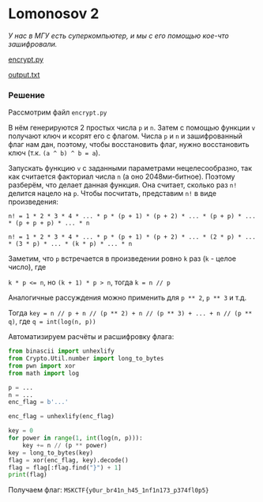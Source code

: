 # Lomonosov 2
_У нас в МГУ есть суперкомпьютер, и мы с его помощью кое-что зашифровали._

[encrypt.py](encrypt.py)

[output.txt](output.txt)

### Решение
Рассмотрим файл `encrypt.py`

В нём генерируются 2 простых числа `p` и `n`. Затем с помощью функции `v` получают ключ и ксорят его с флагом.
Числа `p` и `n` и зашифрованный флаг нам дан, поэтому, чтобы восстановить флаг, нужно восстановить ключ (т.к. `(a ^ b) ^ b = a`).

Запускать функцию `v` с заданными параметрами нецелесообразно, так как считается факториал числа `n` (а оно 2048ми-битное). Поэтому разберём, что делает данная функция. Она считает, сколько раз `n!` делится нацело на `p`. Чтобы посчитать, представим `n!` в виде произведения:

`n! = 1 * 2 * 3 * 4 * ... * p * (p + 1) * (p + 2) * ... * (p + p) * ... * (p + p + p) * ... * n`

`n! = 1 * 2 * 3 * 4 * ... * p * (p + 1) * (p + 2) * ... * (2 * p) * ... * (3 * p) * ... * (k * p) * ... * n`

Заметим, что `p` встречается в произведении ровно `k` раз (`k` - целое число), где 

`k * p <= n`, но `(k + 1) * p > n`, тогда `k = n // p`

Аналогичные рассуждения можно применить для `p ** 2`, `p ** 3` и т.д.

Тогда `key = n // p + n // (p ** 2) + n // (p ** 3) + ... + n // (p ** q)`, где `q = int(log(n, p))`

Автоматизируем расчёты и расшифровку флага:
```python
from binascii import unhexlify
from Crypto.Util.number import long_to_bytes
from pwn import xor
from math import log

p = ...
n = ...
enc_flag = b'...'

enc_flag = unhexlify(enc_flag)

key = 0
for power in range(1, int(log(n, p))):
    key += n // (p ** power)
key = long_to_bytes(key)
flag = xor(enc_flag, key).decode()
flag = flag[:flag.find("}") + 1]
print(flag)
```

Получаем флаг: `MSKCTF{y0ur_br41n_h45_1nf1n173_p374fl0p5}`
